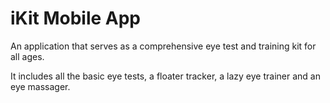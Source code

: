 # iKit Mobile App

An application that serves as a comprehensive eye test and training kit for all ages. 

It includes all the basic eye tests, a floater tracker, a lazy eye trainer and an eye massager.
